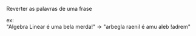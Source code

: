 Reverter as palavras de uma frase 

ex:   
"Algebra Linear é uma bela merda!" -> "arbegla raenil é amu aleb !adrem"
